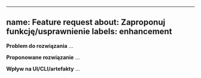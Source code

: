 
---
name: Feature request
about: Zaproponuj funkcję/usprawnienie
labels: enhancement
---

**Problem do rozwiązania**
...

**Proponowane rozwiązanie**
...

**Wpływ na UI/CLI/artefakty**
...
